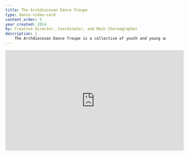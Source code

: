 ```yaml
---
title: The Archdiocesan Dance Troupe
type: dance-video-card
content_order: 5
year created: 2014
by: Creative Director, Coordinator, and Main Choreographer
description: |
    The Archdiocesan Dance Troupe is a collective of youth and young adult dance groups from across the Archdiocese of New York. We have danced at New York Catholic Youth Day in 2014, 2015, and 2016. I coordinated the Troupe by inviting groups who were interested in performing, by organizing rehearsals for the main event, and by creating a main narrative for the dance. Each group choreographs their own short section of the dance piece and joins in a large group ending and/or beginning section choreographed by myself. Shown here is their first presentation in 2014.
---
```

<iframe width="560" height="315" src="https://www.youtube.com/embed/oVBh1BI2pBE" frameborder="0" allow="accelerometer; autoplay; encrypted-media; gyroscope; picture-in-picture" allowfullscreen></iframe>